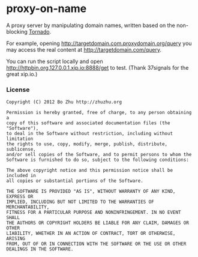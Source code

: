 # proxy-on-name

A proxy server by manipulating domain names, written based on the non-blocking [Tornado](https://github.com/facebook/tornado).

For example, opening http://targetdomain.com.proxydomain.org/query you may access the real content at http://targetdomain.com/query.

You can run the script locally and open http://httpbin.org.127.0.0.1.xip.io:8888/get to test. (Thank 37signals for the great xip.io.)
### License

    Copyright (C) 2012 Bo Zhu http://zhuzhu.org

    Permission is hereby granted, free of charge, to any person obtaining a
    copy of this software and associated documentation files (the "Software"),
    to deal in the Software without restriction, including without limitation
    the rights to use, copy, modify, merge, publish, distribute, sublicense,
    and/or sell copies of the Software, and to permit persons to whom the
    Software is furnished to do so, subject to the following conditions:

    The above copyright notice and this permission notice shall be included in
    all copies or substantial portions of the Software.

    THE SOFTWARE IS PROVIDED "AS IS", WITHOUT WARRANTY OF ANY KIND, EXPRESS OR
    IMPLIED, INCLUDING BUT NOT LIMITED TO THE WARRANTIES OF MERCHANTABILITY,
    FITNESS FOR A PARTICULAR PURPOSE AND NONINFRINGEMENT. IN NO EVENT SHALL
    THE AUTHORS OR COPYRIGHT HOLDERS BE LIABLE FOR ANY CLAIM, DAMAGES OR OTHER
    LIABILITY, WHETHER IN AN ACTION OF CONTRACT, TORT OR OTHERWISE, ARISING
    FROM, OUT OF OR IN CONNECTION WITH THE SOFTWARE OR THE USE OR OTHER
    DEALINGS IN THE SOFTWARE.

